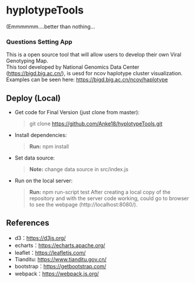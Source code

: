 <!--
 * @Descripttion: 
 * @version: 
 * @Author: Anke Wang
 * @Date: 2020-06-19 13:14:55
 * @LastEditors: Anke Wang
 * @LastEditTime: 2020-06-19 16:36:01
--> 
# hyplotypeTools

(Emmmmmm....better than nothing...

### Questions Setting App
This is a open source tool that will allow users to develop their own Viral Genotyping Map.  
This tool developed by National Genomics Data Center (https://bigd.big.ac.cn/), is uesd for ncov haplotype cluster visualization.  
Examples can be seen here: https://bigd.big.ac.cn/ncov/haplotype  

## Deploy (Local)

- Get code for Final Version (just clone from master):
  > git clone https://github.com/Anke18/hyplotypeTools.git
- Install dependencies:
  > **Run:** npm install
- Set data source:
  > **Note:** change data source in src/index.js
- Run on the local server:
  > **Run:** npm run-script test
  > After creating a local copy of the repository and with the server code working, could go to browser to see the webpage (http://localhost:8080/).

## References

- d3：https://d3js.org/
- echarts：https://echarts.apache.org/
- leaflet：https://leafletjs.com/
- Tianditu: https://www.tianditu.gov.cn/
- bootstrap：https://getbootstrap.com/
- webpack：https://webpack.js.org/